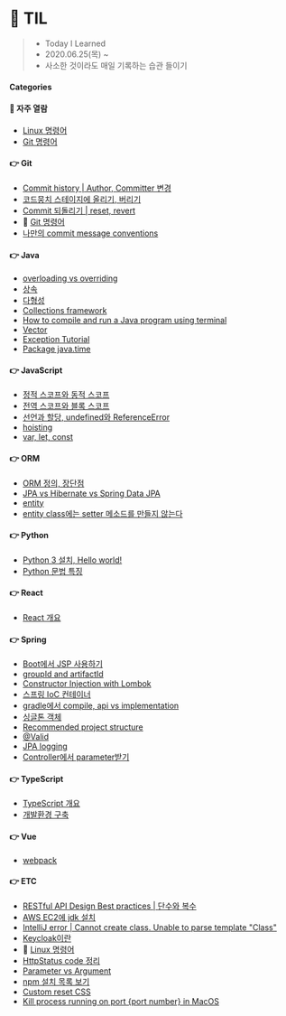 # 📝 TIL
>- Today I Learned
>- 2020.06.25(목) ~
>- 사소한 것이라도 매일 기록하는 습관 들이기

#### Categories

#### 📌 자주 열람
* [Linux 명령어](etc/[20200724]_Linux_명령어.md)
* [Git 명령어](git/[20200802]_git_명령어.md)

#### 👉 Git
* [Commit history | Author, Committer 변경](git/[20200714]_author_committer_변경.md)
* [코드뭉치 스테이지에 올리기, 버리기](git/[20200717]_코드뭉치_스테이지에_올리기_버리기.md)
* [Commit 되돌리기 | reset, revert](git/[20200729]_commit_되돌리기.md)
* 📌️ [Git 명령어](git/[20200802]_git_명령어.md)
* [나만의 commit message conventions](git/[20200804]_나만의_commit_message_conventions.md)

#### 👉 Java
* [overloading vs overriding](java/[20200629]_overloading_vs_overriding.md)
* [상속](java/[20200704]_상속.md)
* [다형성](java/[20200705]_다형성.md)
* [Collections framework](java/[20200709]_collections_framework.md)
* [How to compile and run a Java program using terminal](java/[20200710]_How_to_compile_and_run_a_Java_program.md)
* [Vector](java/[20200711]_Vector.md)
* [Exception Tutorial](java/[20200731]_exception_tutorial.md)
* [Package java.time](java/[20200807]_package_java_time.md)

#### 👉 JavaScript
* [정적 스코프와 동적 스코프](javascript/[20200627]_정적스코프와_동적스코프.md)
* [전역 스코프와 블록 스코프](javascript/[20200628]_전역스코프와_블록스코프.md)
* [선언과 할당, undefined와 ReferenceError](javascript/[20200630]_선언과_할당_undefined와_ReferenceError.md)
* [hoisting](javascript/[20200701]_hoisting.md)
* [var, let, const](javascript/[20200702]_let_and_const.md)

#### 👉 ORM
* [ORM 정의, 장단점](orm/[20200706]_ORM_정의_장단점.md)
* [JPA vs Hibernate vs Spring Data JPA](orm/[20200707]_JPA_vs_Hibernate_vs_Spring_Data_JPA.md)
* [entity](orm/[20200805]_entity.md)
* [entity class에는 setter 메소드를 만들지 않는다](orm/[20200806]_entity_setter.md)

#### 👉 Python
* [Python 3 설치, Hello world!](python/[20200725]_install_python3.md)
* [Python 문법 특징](python/[20200726]_python_문법_특징.md)

#### 👉 React
* [React 개요](react/[20200712]_React_개요.md)

#### 👉 Spring
* [Boot에서 JSP 사용하기](spring/[20200625]_boot에서_JSP사용하기.md)
* [groupId and artifactId](spring/[20200708]_groupId_and_artifactId.md)
* [Constructor Injection with Lombok](spring/[20200715]_constructor_injection_with_Lombok.md)
* [스프링 IoC 컨테이너](spring/[20200716]_IoC_컨테이너.md)
* [gradle에서 compile, api vs implementation](spring/[20200718]_compile_and_api_vs_implementation.md)
* [싱글톤 객체](spring/[20200719]_싱글톤_객체.md)
* [Recommended project structure](spring/[20200721]_recommended_project_structure.md)
* [@Valid](spring/[20200728]_@Valid.md)
* [JPA logging](spring/[20200808]_jpa_logging.md)
* [Controller에서 parameter받기](spring/[20200809]_controller에서_parameter_받기.md)

#### 👉 TypeScript
* [TypeScript 개요](typescript/[20200703]_TypeScript_개요.md)
* [개발환경 구축](typescript/[20200703]_개발환경_구축.md)

#### 👉 Vue
* [webpack](vue/[20200626]_webpack.md)

#### 👉 ETC
* [RESTful API Design Best practices | 단수와 복수](etc/[20200713]_restful_api_design_plural_or_singular.md)
* [AWS EC2에 jdk 설치](etc/[20200720]_AWS_EC2에_jdk_설치.md)
* [IntelliJ error | Cannot create class. Unable to parse template "Class"](etc/[20200722]_intellij_error_cannot_create_class.md)
* [Keycloak이란](etc/[20200723]_keycloak이란.md)
* 📌️ [Linux 명령어](etc/[20200724]_Linux_명령어.md)
* [HttpStatus code 정리](etc/[20200727]_HttpStatus_code.md)
* [Parameter vs Argument](etc/[20200730]_parameter_vs_argument.md)
* [npm 설치 목록 보기](etc/[20200801]_npm_설치_목록_보기.md)
* [Custom reset CSS](etc/[20200803]_custom_reset_css.md)
* [Kill process running on port {port number} in MacOS](etc/[20200810]_Kill_process_running_on_port_in_macos.md)
